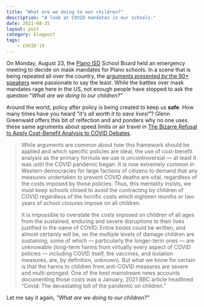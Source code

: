 ```yaml
---
title: "What are we doing to our children?"
description: "A look at COVID mandates in our schools."
date: 2021-08-25
layout: post
category: blogpost
tags:
    - COVID-19
---
```


On Monday, August 23, the [Plano ISD](https://www.pisd.edu/) School Board held an emergency meeting to decide on mask mandates for Plano schools. In a scene that is being repeated all over the country, the [arguments presented by the 90+ speakers](https://www.dallasnews.com/opinion/editorials/2021/08/25/plano-isd-mask-fight-hysteria-and-hyperbole-arent-convincing-anyone/) were passionate to say the least. While the battles over mask mandates rage here in the US, not enough people have stopped to ask the question *"What are we doing to our children?"*

Around the world, policy after policy is being created to keep us **safe**. How many times have you heard *"it's all worth it to save lives!"*? Glenn Greenwald offers this bit of relfection and and ponders why no one uses these same agruments about speed limits or air travel in [The Bizarre Refusal to Apply Cost-Benefit Analysis to COVID Debates](https://greenwald.substack.com/p/the-bizarre-refusal-to-apply-cost).

<blockquote>While arguments are common about how this framework should be applied and which specific policies are ideal, the use of cost-benefit analysis as the primary formula we use is uncontroversial — at least it was until the COVID pandemic began. It is now extremely common in Western democracies for large factions of citizens to demand that any measures undertaken to prevent COVID deaths are vital, regardless of the costs imposed by those policies. Thus, this mentality insists, we must keep schools closed to avoid the contracting by children of COVID regardless of the horrific costs which eighteen months or two years of school closures impose on all children.

It is impossible to overstate the costs imposed on children of all ages from the sustained, enduring and severe disruptions to their lives justified in the name of COVID. Entire books could be written, and almost certainly will be, on the multiple levels of damage children are sustaining, some of which — particularly the longer-term ones — are unknowable (long-term harms from virtually every aspect of COVID policies — including COVID itself, the vaccines, and isolation measures, are, by definition, unknown). But what we know for certain is that the harms to children from anti-COVID measures are severe and multi-pronged. One of the best mainstream news accounts documenting those costs was a January, 2021 BBC article headlined “Covid: The devastating toll of the pandemic on children.”
</blockquote>

Let me say it again, *"What are we doing to our children?"*